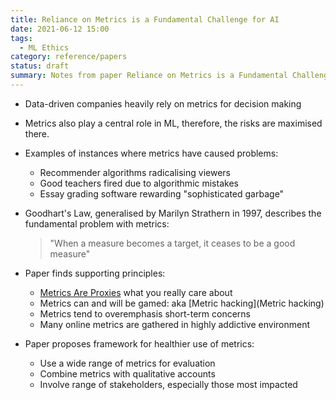 ```yaml
---
title: Reliance on Metrics is a Fundamental Challenge for AI
date: 2021-06-12 15:00
tags:
  - ML Ethics
category: reference/papers
status: draft
summary: Notes from paper Reliance on Metrics is a Fundamental Challenge for AI by Rachel Thomas and David Uminsky
---
```


* Data-driven companies heavily rely on metrics for decision making
* Metrics also play a central role in ML, therefore, the risks are maximised there.
* Examples of instances where metrics have caused problems:
    * Recommender algorithms radicalising viewers
    * Good teachers fired due to algorithmic mistakes
    * Essay grading software rewarding "sophisticated garbage"
* Goodhart's Law, generalised by Marilyn Strathern in 1997, describes the fundamental problem with metrics:

    > "When a measure becomes a target, it ceases to be a good measure"
    
* Paper finds supporting principles:
    * [Metrics Are Proxies](../../permanent/metrics-are-proxies.md) what you really care about
    * Metrics can and will be gamed: aka [Metric hacking](Metric hacking)
    * Metrics tend to overemphasis short-term concerns
    * Many online metrics are gathered in highly addictive environment
* Paper proposes framework for healthier use of metrics:
    * Use a wide range of metrics for evaluation
    * Combine metrics with qualitative accounts
    * Involve range of stakeholders, especially those most impacted